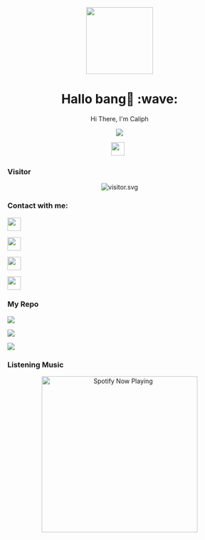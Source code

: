 <p align="center">
<img src="https://avatars.githubusercontent.com/caliph91" width="150" height="150"/>
</p>
<h1 align='center'>Hallo bang👋 :wave:</h1>
<p align='center'>Hi There, I'm Caliph</p>
<p align="center">
<a href="//Instagram.com/caliph91_"><img align="center" src="https://cardivo.vercel.app/api?name=Caliph91&description=Hi,%20i%27m%20Caliph%20and%20i%27m%20just%20a%20newbie%20programmer%20Nice%20to%20meet%20you%20%F0%9F%91%8B&image=https://avatars.githubusercontent.com/caliph91&usqp=CAU&backgroundColor=%23ecf0f1&instagram=@caliph91_&github=Caliph91&pattern=ticTacToe&colorPattern=%23eaeaea&site=caliph.my.id"/></a>
</p>
<p align='center'>
<a href="https://instagram.com/caliph91_"><img height="30" src="https://storage.caliph71.xyz/img/instagram.svg"></a>&nbsp;&nbsp;
</p>
 
 
<h3 align="left">Visitor</h3>
<p align="center">
<img src="https://count.getloli.com/get/@caliph91?theme=rule34" alt="visitor.svg">
</p>

<h3 align="left">Contact with me:</h3>
<p align="left"><a href="https://instagram.com/caliph91_" target="blank"><img align="center" src="https://storage.caliph71.xyz/img/instagram.svg" height="30" width="30" /></a>
<p align="left"><a href="https://Wa.me/62882003806038" target="blank"><img align="center" src="https://storage.caliph71.xyz/img/whatsapp.svg" height="30" width="30" /></a>
<p align="left"><a href="//clph.pw/yt"><img src="https://storage.caliph71.xyz/img/youtube.svg" height="30" width="30" /></a>
<p align="left"><a href="//t.me/caliph713"><img src="https://storage.caliph71.xyz/img/telegram.png" height="30" width="30" /></a>
</p>

<h3 align="left">My Repo</h3>
<p align="left">
  <a href="https://github.com/caliph91/Bot-whatsapp"><img src="https://github-readme-stats.vercel.app/api/pin/?username=caliph91&repo=Bot-whatsapp&bg_color=30,e96443,904e95&title_color=fff&text_color=fff&icon_color=fff&hide_border=true&show_icons=true&show_owner=true&disable_animations=false" /></a>
</p>


<p align="left">
<img src="https://github-readme-stats.vercel.app/api?username=caliph91&bg_color=30,e96443,904e95&title_color=fff&text_color=fff&count_private=true&include_all_commits=true&icon_color=fff&hide_border=false&show_icons=falze" /></a>
</p> 

<p align="left">
  <a href="https://github.com/caliph91"><img src="https://github-readme-stats.vercel.app/api/top-langs?username=caliph91&bg_color=30,e96443,904e95&title_color=fff&text_color=fff&hide_border=true&hide_title=false&show_icons=true&layout=compact&langs_count=10" /></a>
</p>

<h3 align="left">Listening Music</h3>
<p align="center">
  <a href="https://open.spotify.com/playlist/37i9dQZF1DX7i7SKKuAK4o?si=KwEgMrM7SbyqwuLH4ZgJdw&utm_source=copy-link" target="_blank"><img src="https://now-playing-on-spotify.vercel.app/api/spotify" alt="Spotify Now Playing" width="350"/></a>
</p>
